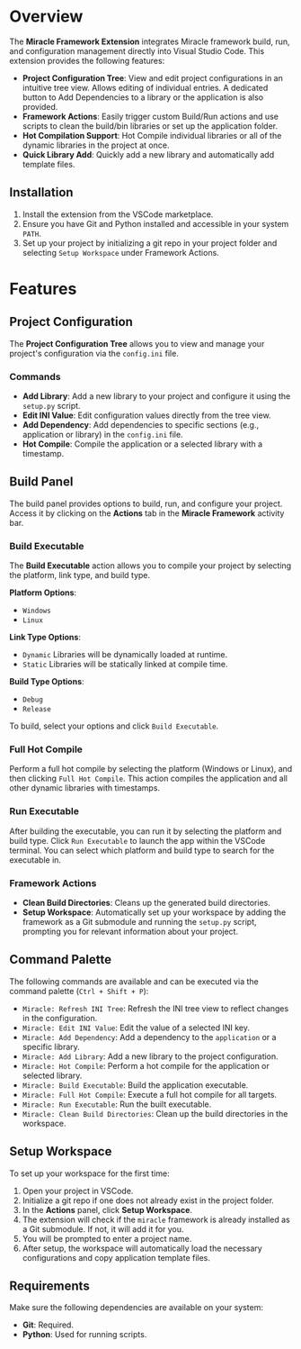 # Overview 

The **Miracle Framework Extension** integrates Miracle framework build, run, and configuration management directly into Visual Studio Code. This extension provides the following features:

- **Project Configuration Tree**: View and edit project configurations in an intuitive tree view. Allows editing of individual entries. A dedicated button to Add Dependencies to a library or the application is also provided.
- **Framework Actions**: Easily trigger custom Build/Run actions and use scripts to clean the build/bin libraries or set up the application folder.
- **Hot Compilation Support**: Hot Compile individual libraries or all of the dynamic libraries in the project at once. 
- **Quick Library Add**: Quickly add a new library and automatically add template files.

## Installation

1. Install the extension from the VSCode marketplace.
2. Ensure you have Git and Python installed and accessible in your system `PATH`.
3. Set up your project by initializing a git repo in your project folder and selecting `Setup Workspace` under Framework Actions.

# Features

## Project Configuration

The **Project Configuration Tree** allows you to view and manage your project's configuration via the `config.ini` file.

### Commands

- **Add Library**: Add a new library to your project and configure it using the `setup.py` script.
- **Edit INI Value**: Edit configuration values directly from the tree view.
- **Add Dependency**: Add dependencies to specific sections (e.g., application or library) in the `config.ini` file.
- **Hot Compile**: Compile the application or a selected library with a timestamp.

## Build Panel

The build panel provides options to build, run, and configure your project. Access it by clicking on the **Actions** tab in the **Miracle Framework** activity bar.

### Build Executable

The **Build Executable** action allows you to compile your project by selecting the platform, link type, and build type.

**Platform Options**:
- `Windows`
- `Linux`

**Link Type Options**:
- `Dynamic` Libraries will be dynamically loaded at runtime.
- `Static` Libraries will be statically linked at compile time.

**Build Type Options**:
- `Debug`
- `Release`

To build, select your options and click `Build Executable`.

### Full Hot Compile

Perform a full hot compile by selecting the platform (Windows or Linux), and then clicking `Full Hot Compile`. This action compiles the application and all other dynamic libraries with timestamps. 

### Run Executable

After building the executable, you can run it by selecting the platform and build type. Click `Run Executable` to launch the app within the VSCode terminal. You can select which platform and build type to search for the executable in.

### Framework Actions

- **Clean Build Directories**: Cleans up the generated build directories.
- **Setup Workspace**: Automatically set up your workspace by adding the framework as a Git submodule and running the `setup.py` script, prompting you for relevant information about your project.

## Command Palette

The following commands are available and can be executed via the command palette (`Ctrl + Shift + P`):

- `Miracle: Refresh INI Tree`: Refresh the INI tree view to reflect changes in the configuration.
- `Miracle: Edit INI Value`: Edit the value of a selected INI key.
- `Miracle: Add Dependency`: Add a dependency to the `application` or a specific library.
- `Miracle: Add Library`: Add a new library to the project configuration.
- `Miracle: Hot Compile`: Perform a hot compile for the application or selected library.
- `Miracle: Build Executable`: Build the application executable.
- `Miracle: Full Hot Compile`: Execute a full hot compile for all targets.
- `Miracle: Run Executable`: Run the built executable.
- `Miracle: Clean Build Directories`: Clean up the build directories in the workspace.

## Setup Workspace

To set up your workspace for the first time:

1. Open your project in VSCode.
2. Initialize a git repo if one does not already exist in the project folder.
3. In the **Actions** panel, click **Setup Workspace**.
4. The extension will check if the `miracle` framework is already installed as a Git submodule. If not, it will add it for you.
5. You will be prompted to enter a project name.
6. After setup, the workspace will automatically load the necessary configurations and copy application template files.

## Requirements

Make sure the following dependencies are available on your system:

- **Git**: Required.
- **Python**: Used for running scripts.

